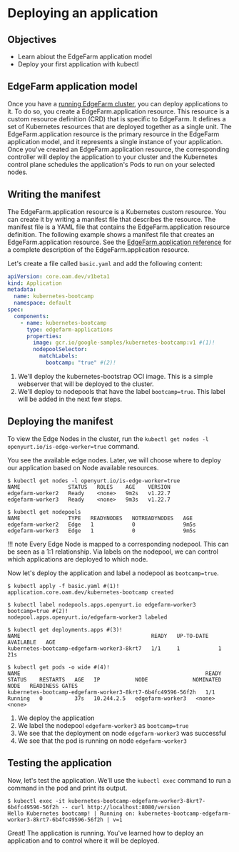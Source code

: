 # Deploying an application

## Objectives

* Learn abiout the EdgeFarm application model
* Deploy your first application with kubectl

## EdgeFarm application model

Once you have a [running EdgeFarm cluster](../../cluster/create-local-cluster/), you can deploy applications to it. To do so, you create a EdgeFarm.application resource. This resource is a custom resource definition (CRD) that is specific to EdgeFarm. It defines a set of Kubernetes resources that are deployed together as a single unit. The EdgeFarm.application resource is the primary resource in the EdgeFarm application model, and it represents a single instance of your application. Once you've created an EdgeFarm.application resource, the corresponding controller will deploy the application to your cluster and the Kubernetes control plane schedules the application's Pods to run on your selected nodes.

## Writing the manifest

The EdgeFarm.application resource is a Kubernetes custom resource. You can create it by writing a manifest file that describes the resource. The manifest file is a YAML file that contains the EdgeFarm.application resource definition. The following example shows a manifest file that creates an EdgeFarm.application resource. 
See the [EdgeFarm.application reference](../../../reference/reference/api/applications/overview) for a complete description of the EdgeFarm.application resource.

Let's create a file called `basic.yaml` and add the following content:
```yaml
apiVersion: core.oam.dev/v1beta1
kind: Application
metadata:
  name: kubernetes-bootcamp
  namespace: default
spec:
  components:
    - name: kubernetes-bootcamp
      type: edgefarm-applications 
      properties:
        image: gcr.io/google-samples/kubernetes-bootcamp:v1 #(1)!
        nodepoolSelector:
          matchLabels:
            bootcamp: "true" #(2)!
```

1. We'll deploy the kubernetes-bootstrap OCI image. This is a simple webserver that will be deployed to the cluster.
2. We'll deploy to nodepools that have the label `bootcamp=true`. This label will be added in the next few steps.

## Deploying the manifest

To view the Edge Nodes in the cluster, run the `kubectl get nodes -l openyurt.io/is-edge-worker=true` command.

You see the available edge nodes. Later, we will choose where to deploy our application based on Node available resources.

```console
$ kubectl get nodes -l openyurt.io/is-edge-worker=true
NAME               STATUS   ROLES    AGE    VERSION
edgefarm-worker2   Ready    <none>   9m2s   v1.22.7
edgefarm-worker3   Ready    <none>   9m3s   v1.22.7

$ kubectl get nodepools                 
NAME               TYPE   READYNODES   NOTREADYNODES   AGE
edgefarm-worker2   Edge   1            0               9m5s
edgefarm-worker3   Edge   1            0               9m5s
```

!!! note
    Every Edge Node is mapped to a corresponding nodepool. This can be seen as a 1:1 relationship. Via labels on the nodepool, we can control which applications are deployed to which node.

Now let's deploy the application and label a nodepool as `bootcamp=true`.

```console
$ kubectl apply -f basic.yaml #(1)!
application.core.oam.dev/kubernetes-bootcamp created

$ kubectl label nodepools.apps.openyurt.io edgefarm-worker3 bootcamp=true #(2)!
nodepool.apps.openyurt.io/edgefarm-worker3 labeled

$ kubectl get deployments.apps #(3)!
NAME                                         READY   UP-TO-DATE   AVAILABLE   AGE
kubernetes-bootcamp-edgefarm-worker3-8krt7   1/1     1            1           21s

$ kubectl get pods -o wide #(4)!                   
NAME                                                          READY   STATUS    RESTARTS   AGE   IP           NODE              NOMINATED NODE   READINESS GATES
kubernetes-bootcamp-edgefarm-worker3-8krt7-6b4fc49596-56f2h   1/1     Running   0          37s   10.244.2.5   edgefarm-worker3   <none>           <none>
```

1. We deploy the application
2. We label the nodepool `edgefarm-worker3` as `bootcamp=true`
3. We see that the deployment on node `edgefarm-worker3` was successful
4. We see that the pod is running on node `edgefarm-worker3`

## Testing the application

Now, let's test the application. We'll use the `kubectl exec` command to run a command in the pod and print its output.

```console
$ kubectl exec -it kubernetes-bootcamp-edgefarm-worker3-8krt7-6b4fc49596-56f2h -- curl http://localhost:8080/version
Hello Kubernetes bootcamp! | Running on: kubernetes-bootcamp-edgefarm-worker3-8krt7-6b4fc49596-56f2h | v=1
```

Great! The application is running. You've learned how to deploy an application and to control where it will be deployed.